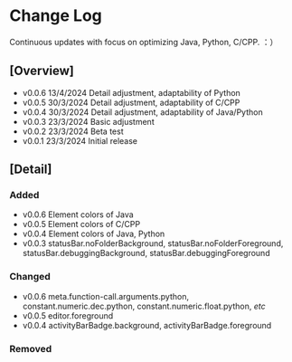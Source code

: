 # Change Log
<!-- All notable changes to the "lakora" extension will be documented in this file.

Check [Keep a Changelog](http://keepachangelog.com/) for recommendations on how to structure this file. -->
Continuous updates with focus on optimizing Java, Python, C/CPP. ：）  

## [Overview]
- v0.0.6 13/4/2024 Detail adjustment, adaptability of Python
- v0.0.5 30/3/2024 Detail adjustment, adaptability of C/CPP
- v0.0.4 30/3/2024 Detail adjustment, adaptability of Java/Python
- v0.0.3 23/3/2024 Basic adjustment
- v0.0.2 23/3/2024 Beta test
- v0.0.1 23/3/2024 Initial release

## [Detail]
### Added
- v0.0.6 Element colors of Java
- v0.0.5 Element colors of C/CPP 
- v0.0.4 Element colors of Java, Python
- v0.0.3 statusBar.noFolderBackground, statusBar.noFolderForeground, statusBar.debuggingBackground, statusBar.debuggingForeground

### Changed
- v0.0.6 meta.function-call.arguments.python, constant.numeric.dec.python, constant.numeric.float.python, *etc*
- v0.0.5 editor.foreground
- v0.0.4 activityBarBadge.background, activityBarBadge.foreground

### Removed

